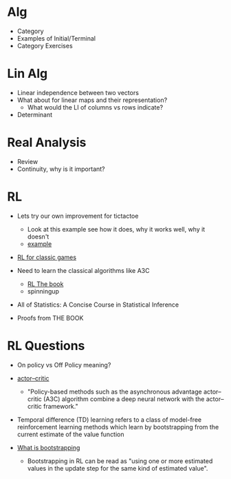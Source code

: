 # Alg
* Category 
* Examples of Initial/Terminal
* Category Exercises

# Lin Alg
* Linear independence between two vectors
* What about for linear maps and their representation?
  * What would the LI of columns vs rows indicate?
* Determinant

# Real Analysis
* Review
* Continuity, why is it important?

# RL
* Lets try our own improvement for tictactoe
  * Look at this example see how it does, why it works well, why it doesn't
  * [example](https://github.com/fdasilva59/Udacity-Deep-Reinforcement-Learning-Nanodegree)
* [RL for classic games](https://github.com/deepmind/open_spiel)


* Need to learn the classical algorithms like A3C
  * [RL The book](http://www.incompleteideas.net/book/ebook/the-book.html)
  * spinningup 
* All of Statistics: A Concise Course in Statistical Inference
* Proofs from THE BOOK

# RL Questions
* On policy vs Off Policy meaning?
* [actor–critic](http://www.incompleteideas.net/book/ebook/node66.html)
  * "Policy-based methods such as the asynchronous advantage actor–critic (A3C) algorithm combine a deep neural network with the actor–critic framework."
* Temporal difference (TD) learning refers to a class of model-free reinforcement learning methods which learn by bootstrapping from the current estimate of the value function

* [What is bootstrapping](https://datascience.stackexchange.com/questions/26938/what-exactly-is-bootstrapping-in-reinforcement-learning)
  * Bootstrapping in RL can be read as "using one or more estimated values in the update step for the same kind of estimated value".

